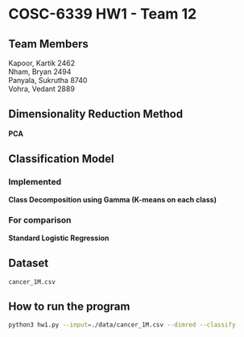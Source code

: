 # COSC-6339 HW1 - Team 12

## Team Members

Kapoor, Kartik  2462 \
Nham, Bryan 2494 \
Panyala, Sukrutha 8740 \
Vohra, Vedant 2889

## Dimensionality Reduction Method

**PCA**

## Classification Model ##

### Implemented

**Class Decomposition using Gamma (K-means on each class)**

### For comparison

**Standard Logistic Regression**

## Dataset

`cancer_1M.csv`

## How to run the program

```bash
python3 hw1.py --input=./data/cancer_1M.csv --dimred --classify
```
